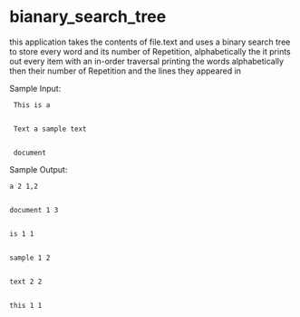 # bianary_search_tree
this application takes the contents of file.text and uses a binary search tree to store every word and its number of Repetition, alphabetically
the it prints out every item with an in-order traversal printing the words alphabetically then their number of Repetition and the lines they appeared in 


Sample Input:


     This is a


     Text a sample text


     document


Sample Output:


    a 2 1,2


    document 1 3


    is 1 1


    sample 1 2


    text 2 2


    this 1 1
